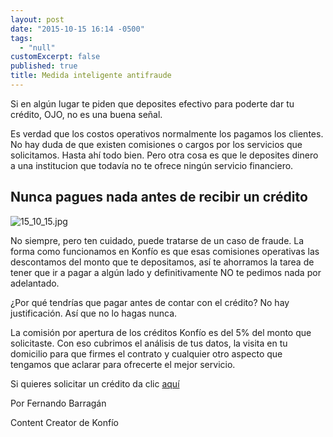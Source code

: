 ```yaml
---
layout: post
date: "2015-10-15 16:14 -0500"
tags: 
  - "null"
customExcerpt: false
published: true
title: Medida inteligente antifraude
---
```




Si en algún lugar te piden que deposites efectivo para poderte dar tu crédito, OJO, no es una buena señal. 

Es verdad que los costos operativos normalmente los pagamos los clientes. No hay duda de que existen comisiones o cargos por los servicios que solicitamos. Hasta ahí todo bien. Pero otra cosa es que le deposites dinero a una institucion que todavía no te ofrece ningún servicio financiero. 

## Nunca pagues nada antes de recibir un crédito
![15_10_15.jpg]({{site.baseurl}}/img/15_10_15.jpg)

No siempre, pero ten cuidado, puede tratarse de un caso de fraude. La forma como funcionamos en Konfío es que esas comisiones operativas las descontamos del monto que te depositamos, así te ahorramos la tarea de tener que ir a pagar a algún lado y definitivamente NO te pedimos nada por adelantado. 

¿Por qué tendrías que pagar antes de contar con el crédito? No hay justificación. Así que no lo hagas nunca.

La comisión por apertura de los créditos Konfío es del 5% del monto que solicitaste. Con eso cubrimos el análisis de tus datos, la visita en tu domicilio para que firmes el contrato y cualquier otro aspecto que tengamos que aclarar para ofrecerte el mejor servicio. 

Si quieres solicitar un crédito da clic [aquí](https://konfio.mx/inicio/ingresa) 

Por Fernando Barragán

Content Creator de Konfío
